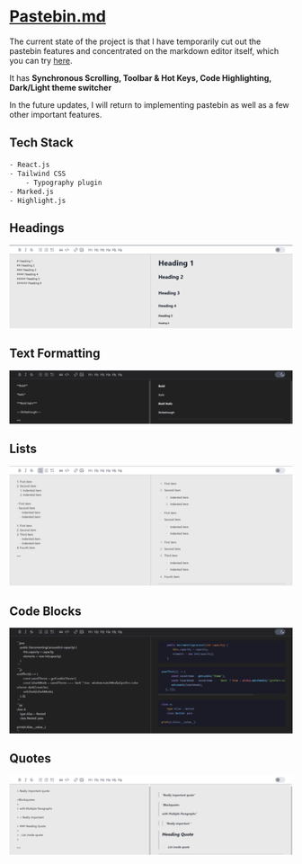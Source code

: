 # [Pastebin.md](https://kibikalo.github.io/pastebin-md/)

The current state of the project is that I have temporarily cut out the pastebin features and concentrated on the markdown editor itself, which you can try [here](https://kibikalo.github.io/pastebin-md/). 

It has **Synchronous Scrolling, Toolbar & Hot Keys, Code Highlighting, Dark/Light theme switcher**

In the future updates, I will return to implementing pastebin as well as a few other important features.

## Tech Stack
    - React.js
    - Tailwind CSS
        - Typography plugin
    - Marked.js
    - Highlight.js

## Headings 
![](https://github.com/kibikalo/pastebin-md/blob/main/public/md-heading.png)

## Text Formatting
![](https://github.com/kibikalo/pastebin-md/blob/main/public/md-text.png)

## Lists
![](https://github.com/kibikalo/pastebin-md/blob/main/public/md-lists.png)

## Code Blocks
![](https://github.com/kibikalo/pastebin-md/blob/main/public/md-code.png)

## Quotes
![](https://github.com/kibikalo/pastebin-md/blob/main/public/md-quotes.png)
